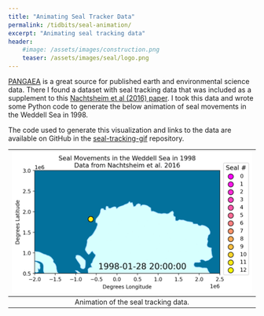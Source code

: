 ```yaml
---
title: "Animating Seal Tracker Data"
permalink: /tidbits/seal-animation/
excerpt: "Animating seal tracking data"
header:
    #image: /assets/images/construction.png
    teaser: /assets/images/seal/logo.png
---
```


[PANGAEA](https://www.pangaea.de/) is a great source for published earth and environmental science data.
There I found a dataset with seal tracking data that was included as a supplement to this [Nachtsheim et al (2016) paper](https://doi.org/10.1007/s00300-016-2020-0).
I took this data and wrote some Python code to generate the below animation of seal movements in the Weddell Sea in 1998.

The code used to generate this visualization and links to the data are available on GitHub in the
[seal-tracking-gif](https://github.com/elbeejay/seal-tracking-gif) repository.

| ![Seal Animation](/assets/images/seal/seals_small.gif) |
|:--:|
| Animation of the seal tracking data. |
